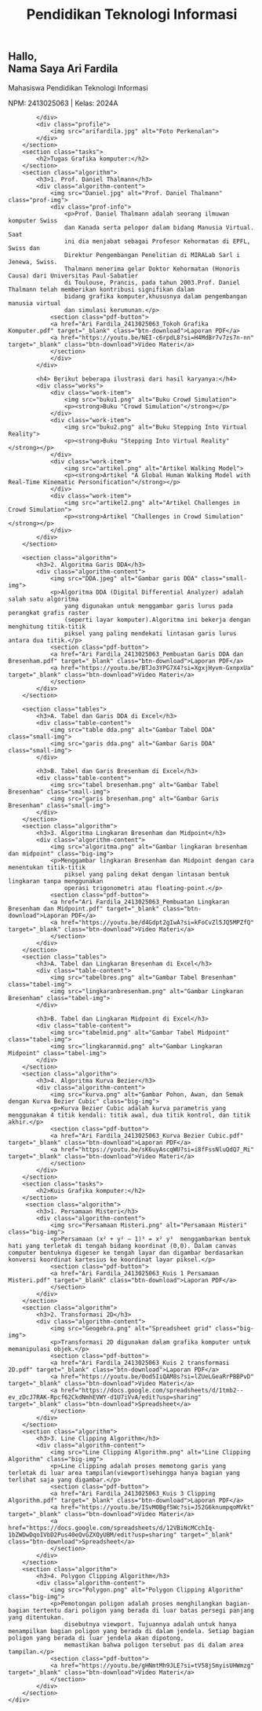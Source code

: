 <html lang="id">
<head>
    <meta charset="UTF-8">
    <meta name="viewport" content="width=device-width, initial-scale=1.0">
    <title>Website Tugas Mahasiswa</title>
    <link rel="stylesheet" href="styles.css">
</head>
<body>
    <div class="container">
        <header>
            <h1 class="logo">Pendidikan Teknologi Informasi</h1>
        </header>
        <section class="hero">
            <div class="content">
                <h2>Hallo, <br> Nama Saya <span class="highlight">Ari Fardila</span></h2>
                <p class="info">Mahasiswa Pendidikan Teknologi Informasi</p>
                <p class="info">NPM: 2413025063 | Kelas: 2024A</p>
                
            </div>
            <div class="profile">
                <img src="arifardila.jpg" alt="Foto Perkenalan">
            </div>
        </section>
        <section class="tasks">
            <h2>Tugas Grafika komputer:</h2>
        </section>
        <section class="algorithm">
            <h3>1. Prof. Daniel Thalmann</h3>
            <div class="algorithm-content">
                <img src="Daniel.jpg" alt="Prof. Daniel Thalmann" class="prof-img">
                <div class="prof-info">
                    <p>Prof. Daniel Thalmann adalah seorang ilmuwan komputer Swiss 
                    dan Kanada serta pelopor dalam bidang Manusia Virtual. Saat 
                    ini dia menjabat sebagai Profesor Kehormatan di EPFL, Swiss dan
                    Direktur Pengembangan Penelitian di MIRALab Sarl i Jenewa, Swiss. 
                    Thalmann menerima gelar Doktor Kehormatan (Honoris Causa) dari Universitas Paul-Sabatier 
                    di Toulouse, Prancis, pada tahun 2003.Prof. Daniel Thalmann telah memberikan kontribusi signifikan dalam 
                    bidang grafika komputer,khususnya dalam pengembangan manusia virtual 
                    dan simulasi kerumunan.</p>
                <section class="pdf-button">
                <a href="Ari Fardila_2413025063_Tokoh Grafika Komputer.pdf" target="_blank" class="btn-download">Laporan PDF</a>
                <a href="https://youtu.be/NEI-c6rpdL8?si=H4MdBr7v7zs7n-nn" target="_blank" class="btn-download">Video Materi</a>
                </section>   
                </div>
            </div>

            <h4> Berikut beberapa ilustrasi dari hasil karyanya:</h4>
            <div class="works">
                <div class="work-item">
                    <img src="buku1.png" alt="Buku Crowd Simulation">
                    <p><strong>Buku "Crowd Simulation"</strong></p>
                </div>
                <div class="work-item">
                    <img src="buku2.png" alt="Buku Stepping Into Virtual Reality">
                    <p><strong>Buku "Stepping Into Virtual Reality"</strong></p>
                </div>
                <div class="work-item">
                    <img src="artikel.png" alt="Artikel Walking Model">
                    <p><strong>Artikel "A Global Human Walking Model with Real-Time Kinematic Personification"</strong></p>
                </div>
                <div class="work-item">
                    <img src="artikel2.png" alt="Artikel Challenges in Crowd Simulation">
                    <p><strong>Artikel "Challenges in Crowd Simulation"</strong></p>
                </div>
            </div>
        </section>

        <section class="algorithm">
            <h3>2. Algoritma Garis DDA</h3>
            <div class="algorithm-content">
                <img src="DDA.jpeg" alt="Gambar garis DDA" class="small-img">
                <p>Algoritma DDA (Digital Differential Analyzer) adalah salah satu algoritma 
                    yang digunakan untuk menggambar garis lurus pada perangkat grafis raster 
                    (seperti layar komputer).Algoritma ini bekerja dengan menghitung titik-titik 
                    piksel yang paling mendekati lintasan garis lurus antara dua titik.</p>
                <section class="pdf-button">
                <a href="Ari Fardila_2413025063_Pembuatan Garis DDA dan Bresenham.pdf" target="_blank" class="btn-download">Laporan PDF</a>
                <a href="https://youtu.be/BTJo3YPG7X4?si=XgxjHyvm-GxnpxUa" target="_blank" class="btn-download">Video Materi</a>
                </section>   
            </div>
        </section>

        <section class="tables">
            <h3>A. Tabel dan Garis DDA di Excel</h3>
            <div class="table-content">
                <img src="table dda.png" alt="Gambar Tabel DDA" class="small-img">
                <img src="garis dda.png" alt="Gambar Garis DDA" class="small-img">
            </div>

            <h3>B. Tabel dan Garis Bresenham di Excel</h3>
            <div class="table-content">
                <img src="tabel bresenham.png" alt="Gambar Tabel Bresenham" class="small-img">
                <img src="garis bresenham.png" alt="Gambar Garis Bresenham" class="small-img">
            </div>
        </section>
        <section class="algorithm">
            <h3>3. Algoritma Lingkaran Bresenham dan Midpoint</h3>
            <div class="algorithm-content">
                <img src="algoritma.png" alt="Gambar lingkaran bresenham dan midpoint" class="big-img">
                <p>Menggambar lingkaran Bresenham dan Midpoint dengan cara menentukan titik-titik 
                    piksel yang paling dekat dengan lintasan bentuk lingkaran tanpa menggunakan 
                    operasi trigonometri atau floating-point.</p>
                <section class="pdf-button">
                <a href="Ari Fardila_2413025063_Pembuatan Lingkaran Bresenham dan Midpoint.pdf" target="_blank" class="btn-download">Laporan PDF</a>
                <a href="https://youtu.be/d4Gdpt2gIwA?si=kFoCvZl5JQ5MPZfQ" target="_blank" class="btn-download">Video Materi</a>
                </section>
            </div>
        </section>
        <section class="tables">
            <h3>A. Tabel dan Lingkaran Bresenham di Excel</h3>
            <div class="table-content">
                <img src="tabelbres.png" alt="Gambar Tabel Bresenham" class="tabel-img">
                <img src="lingkaranbresenham.png" alt="Gambar Lingkaran Bresenham" class="tabel-img">
            </div>

            <h3>B. Tabel dan Lingkaran Midpoint di Excel</h3>
            <div class="table-content">
                <img src="tabelmid.png" alt="Gambar Tabel Midpoint" class="tabel-img">
                <img src="lingkaranmid.png" alt="Gambar Lingkaran Midpoint" class="tabel-img">
            </div>
        </section>
        <section class="algorithm">
            <h3>4. Algoritma Kurva Bezier</h3>
            <div class="algorithm-content">
                <img src="kurva.png" alt="Gambar Pohon, Awan, dan Semak dengan Kurva Bezier Cubic" class="big-img">
                <p>Kurva Bezier Cubic adalah kurva parametris yang menggunakan 4 titik kendali: titik awal, dua titik kontrol, dan titik akhir.</p>
                <section class="pdf-button">
                <a href="Ari Fardila_2413025063_Kurva Bezier Cubic.pdf" target="_blank" class="btn-download">Laporan PDF</a>
                <a href="https://youtu.be/sK6uyAscqWU?si=i8fFssNluQdQ7_Mi" target="_blank" class="btn-download">Video Materi</a>
                </section>
            </div>
        </section>
        <section class="tasks">
            <h2>Kuis Grafika komputer:</h2>
        </section>
         <section class="algorithm">
            <h3>1. Persamaan Misteri</h3>
            <div class="algorithm-content">
                <img src="Persamaan Misteri.png" alt="Persamaan Misteri" class="big-img">
                <p>Persamaan (x² + y² – 1)³ = x² y³  menggambarkan bentuk hati yang terletak di tengah bidang koordinat (0,0). Dalam canvas computer bentuknya digeser ke tengah layar dan digambar berdasarkan konversi koordinat kartesius ke koordinat layar piksel.</p>
                <section class="pdf-button">
                <a href="Ari Fardila_2413025063_Kuis 1 Persamaan Misteri.pdf" target="_blank" class="btn-download">Laporan PDF</a>
                </section>
            </div>
        </section>
        <section class="algorithm">
            <h3>2. Transformasi 2D</h3>
            <div class="algorithm-content">
                <img src="Geogebra.png" alt="Spreadsheet grid" class="big-img">
                <p>Transformasi 2D digunakan dalam grafika komputer untuk memanipulasi objek.</p>
                <section class="pdf-button">
                <a href="Ari Fardila_2413025063_Kuis 2 transformasi 2D.pdf" target="_blank" class="btn-download">Laporan PDF</a>
                <a href="https://youtu.be/0od5IiQAM8s?si=lZUeLGeaRrPBBPvD" target="_blank" class="btn-download">Video Materi</a>
                <a href="https://docs.google.com/spreadsheets/d/1tmb2--ev_zDcJ7RAK-Rpcf62CkdNmhEVWY-d1U7iVvA/edit?usp=sharing" target="_blank" class="btn-download">Spreadsheet</a>
                </section>
            </div>
        </section>
        <section class="algorithm">
            <h3>3. Line Clipping Algorithm</h3>
            <div class="algorithm-content">
                <img src="Line Clipping Algorithm.png" alt="Line Clipping Algorithm" class="big-img">
                <p>Line clipping adalah proses memotong garis yang terletak di luar area tampilan(viewport)sehingga hanya bagian yang terlihat saja yang digambar.</p>
                <section class="pdf-button">
                <a href="Ari Fardila_2413025063_Kuis 3 Clipping Algorithm.pdf" target="_blank" class="btn-download">Laporan PDF</a>
                <a href="https://youtu.be/ISvM0Bgf5Wc?si=J52G6knumpqoMVkt" target="_blank" class="btn-download">Video Materi</a>
                <a href="https://docs.google.com/spreadsheets/d/12VBiNcMCchIq-1bZWDwDqoIVbD2Pus40eQvGZXQyUBM/edit?usp=sharing" target="_blank" class="btn-download">Spreadsheet</a>
                </section>
            </div>
        </section>
        <section class="algorithm">
            <h3>4. Polygon Clipping Algorithm</h3>
            <div class="algorithm-content">
                <img src="Polygon.png" alt="Polygon Clipping Algorithm" class="big-img">
                <p>Pemotongan poligon adalah proses menghilangkan bagian-bagian tertentu dari poligon yang berada di luar batas persegi panjang yang ditentukan.
                    disebutnya viewport. Tujuannya adalah untuk hanya menampilkan bagian poligon yang berada di dalam jendela. Setiap bagian poligon yang berada di luar jendela akan dipotong, 
                    memastikan bahwa poligon tersebut pas di dalam area tampilan.</p>
                <section class="pdf-button">
                <a href="https://youtu.be/gHNmtMh9JLE?si=tV58jSmyisUHWmzg" target="_blank" class="btn-download">Video Materi</a>
                </section>
            </div>
        </section>
    </div>
</body>
</html>

